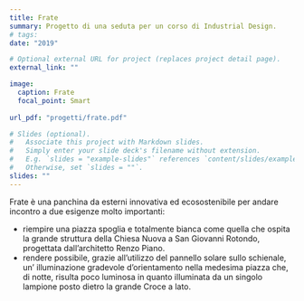 ```yaml
---
title: Frate
summary: Progetto di una seduta per un corso di Industrial Design.
# tags:
date: "2019"

# Optional external URL for project (replaces project detail page).
external_link: ""

image:
  caption: Frate
  focal_point: Smart
  
url_pdf: "progetti/frate.pdf"

# Slides (optional).
#   Associate this project with Markdown slides.
#   Simply enter your slide deck's filename without extension.
#   E.g. `slides = "example-slides"` references `content/slides/example-slides.md`.
#   Otherwise, set `slides = ""`.
slides: ""
---
```


Frate è una panchina da esterni innovativa ed ecosostenibile per andare incontro a due esigenze molto importanti:
- riempire una piazza spoglia e totalmente bianca come quella che ospita la grande struttura della Chiesa Nuova a San Giovanni Rotondo, progettata dall’architetto Renzo Piano.
- rendere possibile, grazie all’utilizzo del pannello solare sullo schienale, un’ illuminazione gradevole d’orientamento nella medesima piazza che, di notte, risulta poco luminosa in quanto illuminata da un singolo lampione posto dietro la grande Croce a lato.